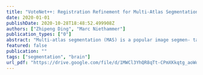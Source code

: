 ```yaml
---
title: "VoteNet++: Registration Refinement for Multi-Atlas Segmentation"
date: 2020-01-01
publishDate: 2020-10-28T18:48:52.499908Z
authors: ["Zhipeng Ding", "Marc Niethammer"]
publication_types: ["0"]
abstract: "Multi-atlas segmentation (MAS) is a popular image segmen- tation technique for medical images. In this work, we improve the performance of MAS by correcting registration errors be- fore label fusion. Specifically, we use a volumetric displace- ment field to refine registrations based on image anatomical appearance and predicted labels. We show the influence of the initial spatial alignment as well as the beneficial effect of using label information for MAS performance. Experiments demonstrate that the proposed refinement approach improves MAS performance on a 3D magnetic resonance dataset of the knee."
featured: false
publication: ""
tags: ["segmentation", "brain"]
url_pdf: "https://drive.google.com/file/d/1MWCl3YhQR8qTt-CPmXKkqtg_aoWq33IZ"
---
```


